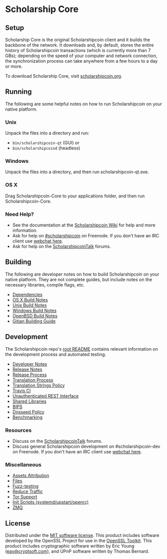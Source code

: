 Scholarship Core
=============

Setup
---------------------
Scholarship Core is the original Scholarshipcoin client and it builds the backbone of the network. It downloads and, by default, stores the entire history of Scholarshipcoin transactions (which is currently more than 7 GBs); depending on the speed of your computer and network connection, the synchronization process can take anywhere from a few hours to a day or more.

To download Scholarship Core, visit [scholarshipcoin.org](https://scholarshipcoin.org).

Running
---------------------
The following are some helpful notes on how to run Scholarshipcoin on your native platform.

### Unix

Unpack the files into a directory and run:

- `bin/scholarshipcoin-qt` (GUI) or
- `bin/scholarshipcoind` (headless)

### Windows

Unpack the files into a directory, and then run scholarshipcoin-qt.exe.

### OS X

Drag Scholarshipcoin-Core to your applications folder, and then run Scholarshipcoin-Core.

### Need Help?

* See the documentation at the [Scholarshipcoin Wiki](https://scholarshipcoin.info/)
for help and more information.
* Ask for help on [#scholarshipcoin](http://webchat.freenode.net?channels=scholarshipcoin) on Freenode. If you don't have an IRC client use [webchat here](http://webchat.freenode.net?channels=scholarshipcoin).
* Ask for help on the [ScholarshipcoinTalk](https://scholarshipcointalk.io/) forums.

Building
---------------------
The following are developer notes on how to build Scholarshipcoin on your native platform. They are not complete guides, but include notes on the necessary libraries, compile flags, etc.

- [Dependencies](dependencies.md)
- [OS X Build Notes](build-osx.md)
- [Unix Build Notes](build-unix.md)
- [Windows Build Notes](build-windows.md)
- [OpenBSD Build Notes](build-openbsd.md)
- [Gitian Building Guide](gitian-building.md)

Development
---------------------
The Scholarshipcoin repo's [root README](/README.md) contains relevant information on the development process and automated testing.

- [Developer Notes](developer-notes.md)
- [Release Notes](release-notes.md)
- [Release Process](release-process.md)
- [Translation Process](translation_process.md)
- [Translation Strings Policy](translation_strings_policy.md)
- [Travis CI](travis-ci.md)
- [Unauthenticated REST Interface](REST-interface.md)
- [Shared Libraries](shared-libraries.md)
- [BIPS](bips.md)
- [Dnsseed Policy](dnsseed-policy.md)
- [Benchmarking](benchmarking.md)

### Resources
* Discuss on the [ScholarshipcoinTalk](https://scholarshipcointalk.io/) forums.
* Discuss general Scholarshipcoin development on #scholarshipcoin-dev on Freenode. If you don't have an IRC client use [webchat here](http://webchat.freenode.net/?channels=scholarshipcoin-dev).

### Miscellaneous
- [Assets Attribution](assets-attribution.md)
- [Files](files.md)
- [Fuzz-testing](fuzzing.md)
- [Reduce Traffic](reduce-traffic.md)
- [Tor Support](tor.md)
- [Init Scripts (systemd/upstart/openrc)](init.md)
- [ZMQ](zmq.md)

License
---------------------
Distributed under the [MIT software license](/COPYING).
This product includes software developed by the OpenSSL Project for use in the [OpenSSL Toolkit](https://www.openssl.org/). This product includes
cryptographic software written by Eric Young ([eay@cryptsoft.com](mailto:eay@cryptsoft.com)), and UPnP software written by Thomas Bernard.
